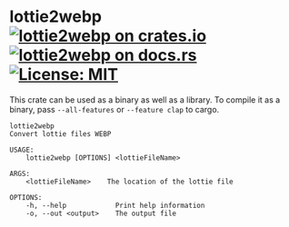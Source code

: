 # lottie2webp [![lottie2webp on crates.io](https://img.shields.io/crates/v/lottie2webp.svg)](https://crates.io/crates/lottie2webp) [![lottie2webp on docs.rs](https://docs.rs/lottie2webp/badge.svg)](https://docs.rs/lottie2webp) [![License: MIT](https://img.shields.io/badge/license-MIT-blue.svg)](https://mit-license.org/)

This crate can be used as a binary as well as a library. To compile it as a binary, pass `--all-features` or `--feature clap` to cargo.

```
lottie2webp 
Convert lottie files WEBP

USAGE:
    lottie2webp [OPTIONS] <lottieFileName>

ARGS:
    <lottieFileName>    The location of the lottie file

OPTIONS:
    -h, --help            Print help information
    -o, --out <output>    The output file
```
